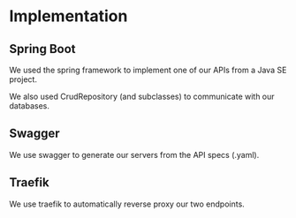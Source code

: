 # Implementation

## Spring Boot

We used the spring framework to implement one of our APIs from a Java SE project.

We also used CrudRepository (and subclasses) to communicate with our databases.

## Swagger

We use swagger to generate our servers from the API specs (.yaml).

## Traefik

We use traefik to automatically reverse proxy our two endpoints.
